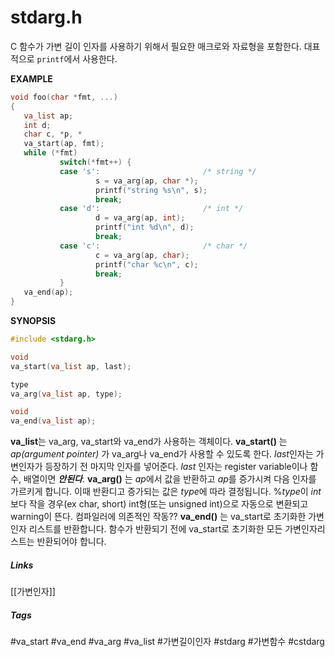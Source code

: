 # stdarg.h
C 함수가 가변 길이 인자를 사용하기 위해서 필요한 매크로와 자료형을 포함한다. 대표적으로 `printf`에서 사용한다.

**EXAMPLE**
``` C
void foo(char *fmt, ...)
{
   va_list ap;
   int d;
   char c, *p, *
   va_start(ap, fmt);
   while (*fmt)
           switch(*fmt++) {
           case 's':                       /* string */
                   s = va_arg(ap, char *);
                   printf("string %s\n", s);
                   break;
           case 'd':                       /* int */
                   d = va_arg(ap, int);
                   printf("int %d\n", d);
                   break;
           case 'c':                       /* char */
                   c = va_arg(ap, char);
                   printf("char %c\n", c);
                   break;
           }
   va_end(ap);
}
```

**SYNOPSIS**
``` C
#include <stdarg.h>

void
va_start(va_list ap, last);

type
va_arg(va_list ap, type);

void
va_end(va_list ap);
```

**va_list**는 va_arg, va_start와 va_end가 사용하는 객체이다. 
**va_start()** 는 *ap(argument pointer)* 가  va_arg나 va_end가 사용할 수 있도록 한다. *last*인자는 가변인자가 등장하기 전 마지막 인자를 넣어준다. *last* 인자는 register variable이나 함수, 배열이면 ***안된다***.
**va_arg()** 는 *ap*에서 값을 반환하고 *ap*를 증가시켜 다음 인자를 가르키게 합니다. 이때 반환디고 증가되는 값은 *type*에 따라 결정됩니다.
%*type*이 *int* 보다 작을 경우(ex char, short) int형(또는 unsigned int)으로 자동으로 변환되고 warning이 뜬다. 컴파일러에 의존적인 작동??
**va_end()** 는 va_start로 초기화한 가변 인자 리스트를 반환합니다. 함수가 반환되기 전에 va_start로 초기화한 모든 가변인자리스트는 반환되어야 합니다.

##### Links
[[가변인자]]
##### Tags
#va_start #va_end #va_arg #va_list #가변길이인자 #stdarg #가변함수 #cstdarg